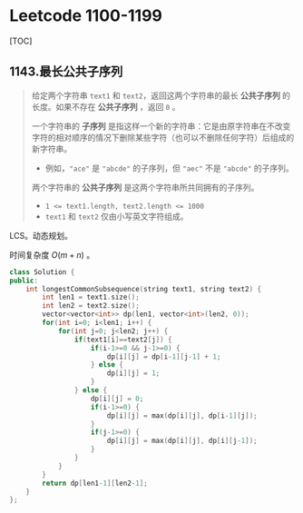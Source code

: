 # Leetcode 1100-1199



[TOC]



## 1143.最长公共子序列

>给定两个字符串 `text1` 和 `text2`，返回这两个字符串的最长 **公共子序列** 的长度。如果不存在 **公共子序列** ，返回 `0` 。
>
>一个字符串的 **子序列** 是指这样一个新的字符串：它是由原字符串在不改变字符的相对顺序的情况下删除某些字符（也可以不删除任何字符）后组成的新字符串。
>
>- 例如，`"ace"` 是 `"abcde"` 的子序列，但 `"aec"` 不是 `"abcde"` 的子序列。
>
>两个字符串的 **公共子序列** 是这两个字符串所共同拥有的子序列。
>
>- `1 <= text1.length, text2.length <= 1000`
>- `text1` 和 `text2` 仅由小写英文字符组成。

LCS。动态规划。

时间复杂度 $O(m+n)$ 。

```c++
class Solution {
public:
    int longestCommonSubsequence(string text1, string text2) {
        int len1 = text1.size();
        int len2 = text2.size();
        vector<vector<int>> dp(len1, vector<int>(len2, 0));
        for(int i=0; i<len1; i++) {
            for(int j=0; j<len2; j++) {
                if(text1[i]==text2[j]) {
                    if(i-1>=0 && j-1>=0) {
                        dp[i][j] = dp[i-1][j-1] + 1;
                    } else {
                        dp[i][j] = 1;
                    }
                } else {
                    dp[i][j] = 0;
                    if(i-1>=0) {
                        dp[i][j] = max(dp[i][j], dp[i-1][j]);
                    }
                    if(j-1>=0) {
                        dp[i][j] = max(dp[i][j], dp[i][j-1]);
                    }
                }
            }
        }
        return dp[len1-1][len2-1];
    }
};
```

